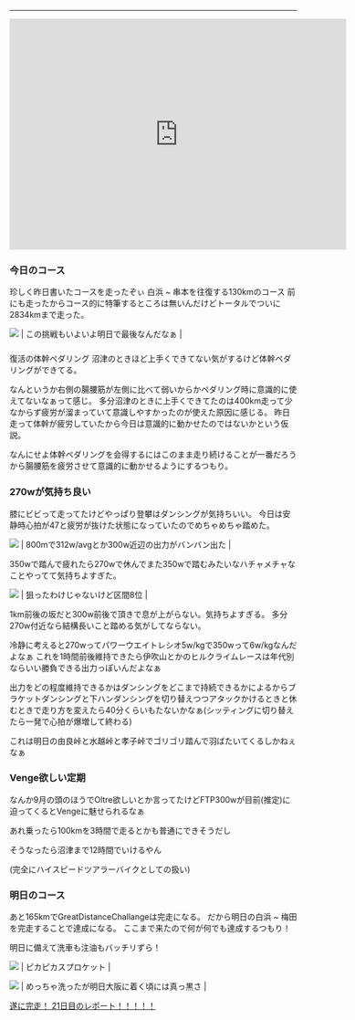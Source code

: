 
---
<iframe allowtransparency="true" frameborder="0" height="405" scrolling="no" src="https://www.strava.com/activities/2740423536/embed/7a2d611aab294b965ce219ea2acdb74278bcfdc6" width="590"></iframe>

### 今日のコース
珍しく昨日書いたコースを走ったぞぃ
白浜 ~ 串本を往復する130kmのコース
前にも走ったからコース的に特筆するところは無いんだけどトータルでついに2834kmまで走った。

[![](https://4.bp.blogspot.com/-lCli--6Fz4M/XYyAtKuBSBI/AAAAAAAAB8Y/kHsZU09aaGMRuRCEhShjlWmdRwpZOLCKgCK4BGAYYCw/s320/IMG_20190926_074700.jpg)](http://4.bp.blogspot.com/-lCli--6Fz4M/XYyAtKuBSBI/AAAAAAAAB8Y/kHsZU09aaGMRuRCEhShjlWmdRwpZOLCKgCK4BGAYYCw/s1600/IMG_20190926_074700.jpg)
| この挑戦もいよいよ明日で最後なんだなぁ |

###
復活の体幹ペダリング
沼津のときほど上手くできてない気がするけど体幹ペダリングができてる。

なんというか右側の腸腰筋が左側に比べて弱いからかペダリング時に意識的に使えてないなぁって感じ。
多分沼津のときに上手くできてたのは400km走って少なからず疲労が溜まっていて意識しやすかったのが使えた原因に感じる。
昨日走って体幹が疲労していたから今日は意識的に動かせたのではないかという仮説。

なんにせよ体幹ペダリングを会得するにはこのまま走り続けることが一番だろうから腸腰筋を疲労させて意識的に動かせるようにするつもり。


### 270wが気持ち良い
膝にビビって走ってたけどやっぱり登攀はダンシングが気持ちいい。
今日は安静時心拍が47と疲労が抜けた状態になっていたのでめちゃめちゃ踏めた。


[![](https://3.bp.blogspot.com/-BDPiXY0Kq0A/XYx-hvMmNhI/AAAAAAAAB8A/pv96B_96QiMyuQSjlPs2BGFLyDp2fanzQCK4BGAYYCw/s320/%25E3%2582%25B9%25E3%2582%25AF%25E3%2583%25AA%25E3%2583%25BC%25E3%2583%25B3%25E3%2582%25B7%25E3%2583%25A7%25E3%2583%2583%25E3%2583%2588%2B2019-09-26%2B18.00.08.png)](http://3.bp.blogspot.com/-BDPiXY0Kq0A/XYx-hvMmNhI/AAAAAAAAB8A/pv96B_96QiMyuQSjlPs2BGFLyDp2fanzQCK4BGAYYCw/s1600/%25E3%2582%25B9%25E3%2582%25AF%25E3%2583%25AA%25E3%2583%25BC%25E3%2583%25B3%25E3%2582%25B7%25E3%2583%25A7%25E3%2583%2583%25E3%2583%2588%2B2019-09-26%2B18.00.08.png)
| 800mで312w/avgとか300w近辺の出力がバンバン出た |

350wで踏んで疲れたら270wで休んでまた350wで踏むみたいなハチャメチャなことやってて気持ちよすぎた。

[![](https://1.bp.blogspot.com/-IVMWX4v1udI/XYx_nWRJIVI/AAAAAAAAB8M/U900zaOBJV4fYy0PB7kq-hVdOUm3ixTegCK4BGAYYCw/s320/%25E3%2582%25B9%25E3%2582%25AF%25E3%2583%25AA%25E3%2583%25BC%25E3%2583%25B3%25E3%2582%25B7%25E3%2583%25A7%25E3%2583%2583%25E3%2583%2588%2B2019-09-26%2B18.01.31.png)](http://1.bp.blogspot.com/-IVMWX4v1udI/XYx_nWRJIVI/AAAAAAAAB8M/U900zaOBJV4fYy0PB7kq-hVdOUm3ixTegCK4BGAYYCw/s1600/%25E3%2582%25B9%25E3%2582%25AF%25E3%2583%25AA%25E3%2583%25BC%25E3%2583%25B3%25E3%2582%25B7%25E3%2583%25A7%25E3%2583%2583%25E3%2583%2588%2B2019-09-26%2B18.01.31.png)
| 狙ったわけじゃないけど区間8位 |

1km前後の坂だと300w前後で頂きで息が上がらない。気持ちよすぎる。
多分270w付近なら結構長いこと踏める気がしてならない。

冷静に考えると270wってパワーウエイトレシオ5w/kgで350wって6w/kgなんだよなぁ
これを1時間前後維持できたら伊吹山とかのヒルクライムレースは年代別ならいい勝負できる出力っぽいんだよなぁ

出力をどの程度維持できるかはダンシングをどこまで持続できるかによるからブラケットダンシングと下ハンダンシングを切り替えつつアタックかけるときと休むときで走り方を変えたら40分くらいもたないかなぁ(シッティングに切り替えたら一発で心拍が爆増して終わる)

これは明日の由良峠と水越峠と孝子峠でゴリゴリ踏んで羽ばたいてくるしかねぇなぁ


### Venge欲しい定期

なんか9月の頭のほうでOltre欲しいとか言ってたけどFTP300wが目前(推定)に迫ってくるとVengeに魅せられるなぁ



あれ乗ったら100kmを3時間で走るとかも普通にできそうだし



そうなったら沼津まで12時間でいけるやん

(完全にハイスピードツアラーバイクとしての扱い)

### 明日のコース
あと165kmでGreatDistanceChallangeは完走になる。
だから明日の白浜 ~ 梅田を完走することで達成になる。
ここまで来たので何が何でも達成するつもり！

明日に備えて洗車も注油もバッチリずら！

[![](https://3.bp.blogspot.com/-CpOypM7XSdI/XYyAwtW-JAI/AAAAAAAAB8g/kDiUu3EdJ5wGQ_vBkYqSmZ3FqwrO1bgHQCK4BGAYYCw/s320/IMG_20190926_165207.jpg)](http://3.bp.blogspot.com/-CpOypM7XSdI/XYyAwtW-JAI/AAAAAAAAB8g/kDiUu3EdJ5wGQ_vBkYqSmZ3FqwrO1bgHQCK4BGAYYCw/s1600/IMG_20190926_165207.jpg)
| ピカピカスプロケット |

[![](https://4.bp.blogspot.com/-S3KYeJugxoE/XYyAzU3ccgI/AAAAAAAAB8o/q3JB3z0D2oMFqBvV02J4UnknnBCVD6PKQCK4BGAYYCw/s320/IMG_20190926_161104.jpg)](http://4.bp.blogspot.com/-S3KYeJugxoE/XYyAzU3ccgI/AAAAAAAAB8o/q3JB3z0D2oMFqBvV02J4UnknnBCVD6PKQCK4BGAYYCw/s1600/IMG_20190926_161104.jpg)
| めっちゃ洗ったが明日大阪に着く頃には真っ黒さ |



[遂に完走！ 21日目のレポート！！！！！](https://blog.great-distance.com/2019/09/greatdistance-stage21.html)
